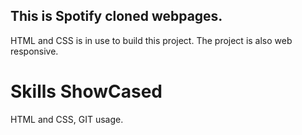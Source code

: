 ## This is Spotify cloned webpages.


HTML and CSS is in use to build this project.
The project is also web responsive.

# Skills ShowCased
HTML and CSS,
GIT usage.
